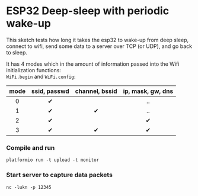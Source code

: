 # ESP32 Deep-sleep with periodic wake-up

This sketch tests how long it takes the esp32 to wake-up from deep sleep,
connect to wifi, send some data to a server over TCP (or UDP), and go back
to sleep.

It has 4 modes which in the amount of information passed into the Wifi initialization functions:                        
`WiFi.begin` and `WiFi.config`:                                                                                       

mode | ssid, passwd | channel, bssid | ip, mask, gw, dns                                                              
:---:|:---:|:---:|:---:                                                                                               
0 | ✔ |   |..                                                                                                         
1 | ✔ | ✔ |..                                                                                                         
2 | ✔ |   | ✔                                                                                                         
3 | ✔ | ✔ | ✔     

### Compile and run

`platformio run -t upload -t monitor`

### Start server to capture data packets

`nc -lukn -p 12345`

